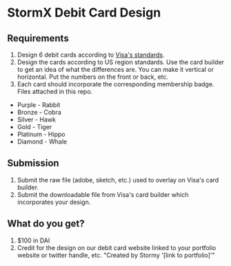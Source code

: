 # StormX Debit Card Design

## Requirements
1. Design 6 debit cards according to [Visa's standards](https://partner.visa.com/site/explore/card-designer.html).
2. Design the cards according to US region standards. Use the card builder to get an idea of what the differences are. You can make it vertical or horizontal. Put the numbers on the front or back, etc.
3. Each card should incorporate the corresponding membership badge. Files attached in this repo.
  * Purple - Rabbit
  * Bronze - Cobra
  * Silver - Hawk
  * Gold - Tiger
  * Platinum - Hippo
  * Diamond - Whale

## Submission
1. Submit the raw file (adobe, sketch, etc.) used to overlay on Visa's card builder.
2. Submit the downloadable file from Visa's card builder which incorporates your design.

## What do you get?
1. $100 in DAI
2. Credit for the design on our debit card website linked to your portfolio website or twitter handle, etc. "Created by Stormy '[link to portfolio]'"
